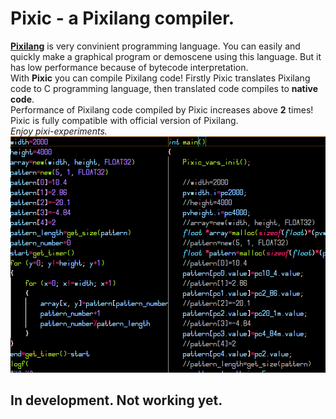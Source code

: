 # **Pixic** - a Pixilang compiler.
[**Pixilang**](http://warmplace.ru/soft/pixilang) is very convinient programming language. You can easily and quickly make a graphical program or demoscene using this language. But it has low performance because of bytecode interpretation.\
With **Pixic** you can compile Pixilang code! Firstly Pixic translates Pixilang code to C programming language, then translated code compiles to **native code**.\
Performance of Pixilang code compiled by Pixic increases above **2** times!\
Pixic is fully compatible with official version of Pixilang.\
*Enjoy pixi-experiments.*\
<img src="logo.png">
## In development. Not working yet.